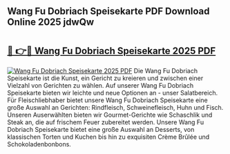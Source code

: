 ## Wang Fu Dobriach Speisekarte PDF Download Online 2025 jdwQw

# <h2><a href="http://gc78icn.nevu.top/?p=Wang+Fu+Dobriach+Speisekarte">🔗 👉🔴 Wang Fu Dobriach Speisekarte 2025 PDF</a></h2>

[![Wang Fu Dobriach Speisekarte 2025 PDF](https://i.imgur.com/dBaPXMq.png)](http://gc78icn.nevu.top/?p=Wang+Fu+Dobriach+Speisekarte)
Die Wang Fu Dobriach Speisekarte ist die Kunst, ein Gericht zu kreieren und zwischen einer Vielzahl von Gerichten zu wählen. Auf unserer Wang Fu Dobriach Speisekarte bieten wir leichte und neue Optionen an - unser Salatbereich. Für Fleischliebhaber bietet unsere Wang Fu Dobriach Speisekarte eine große Auswahl an Gerichten: Rindfleisch, Schweinefleisch, Huhn und Fisch. Unseren Auserwählten bieten wir Gourmet-Gerichte wie Schaschlik und Steak an, die auf frischem Feuer zubereitet werden. Unsere Wang Fu Dobriach Speisekarte bietet eine große Auswahl an Desserts, von klassischen Torten und Kuchen bis hin zu exquisiten Crème Brûlée und Schokoladenbonbons.
